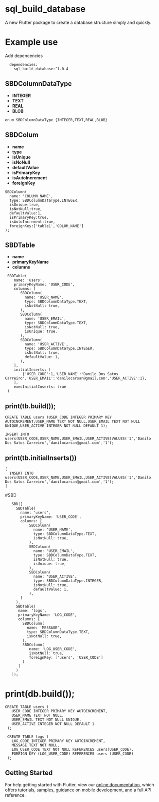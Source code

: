 # sql_build_database

A new Flutter package to create a database structure simply and quickly.


# Example use  

Add  depencencies
      
````
  dependencies:
    sql_build_database:^1.0.4
````

## SBDColumnDataType

  - **INTEGER** 
  - **TEXT** 
  - **REAL** 
  - **BLOB** 
````
enum SBDColumnDataType {INTEGER,TEXT,REAL,BLOB}

````

## SBDColum
  - **name**
  - **type**
  - **isUnique**
  - **isNoNull**
  - **defaultValue**
  - **isPrimaryKey**
  - **isAutoIncrement**
  - **foreignKey**

````
SBDColumn(   
  name: 'COLUMN_NAME',
  type: SBDColumnDataType.INTEGER,
  isUnique:true,
  isNotNull:true,
  defaultValue:1,
  isPrimaryKey:true,
  isAutoIncrement:true,
  foreignKey:['table1','COLUM_NAME']
);
````
## SBDTable
  - **name**
  - **primaryKeyName**
  - **columns**
````
 SBDTable(
    name: 'users',
    primaryKeyName: 'USER_CODE',
    columns: [
       SBDColumn(
         name: 'USER_NAME',
         type: SBDColumnDataType.TEXT,
         isNotNull: true,
       ),
       SBDColumn(
         name: 'USER_EMAIL',
         type: SBDColumnDataType.TEXT,
         isNotNull: true,
         isUnique: true,
       ),
       SBDColumn(
         name: 'USER_ACTIVE',
         type: SBDColumnDataType.INTEGER,
         isNotNull: true,
         defaultValue: 1,
       ),
    ],
    initialInserts: [
        {'USER_CODE':1,'USER_NAME':'Danilo Dos Satos Carreiro','USER_EMAIL':'danilocarsan@gmail.com','USER_ACTIVE':1},
    ],
    execInitialInserts: true
 )
````
## print(tb.build());
````
CREATE TABLE users (USER_CODE INTEGER PRIMARY KEY AUTOINCREMENT,USER_NAME TEXT NOT NULL,USER_EMAIL TEXT NOT NULL UNIQUE,USER_ACTIVE INTEGER NOT NULL DEFAULT 1);

INSERT INTO users(USER_CODE,USER_NAME,USER_EMAIL,USER_ACTIVE)VALUES('1','Danilo Dos Satos Carreiro','danilocarsan@gmail.com','1');
````

## print(tb.initialInserts())
`````
[
  INSERT INTO users(USER_CODE,USER_NAME,USER_EMAIL,USER_ACTIVE)VALUES('1','Danilo Dos Satos Carreiro','danilocarsan@gmail.com','1');
]
`````

#SBD
````
   SBD([
     SBDTable(
       name: 'users',
       primaryKeyName: 'USER_CODE',
       columns: [
           SBDColumn(
             name: 'USER_NAME',
             type: SBDColumnDataType.TEXT,
             isNotNull: true,
           ),
           SBDColumn(
             name: 'USER_EMAIL',
             type: SBDColumnDataType.TEXT,
             isNotNull: true,
             isUnique: true,
           ),
           SBDColumn(
             name: 'USER_ACTIVE',
             type: SBDColumnDataType.INTEGER,
             isNotNull: true,
             defaultValue: 1,
           ),
       ]
     ),
     SBDTable(
      name: 'logs',
      primaryKeyName: 'LOG_CODE',
      columns: [
        SBDColumn(
          name: 'MESSAGE',
          type: SBDColumnDataType.TEXT,
          isNotNull: true,
        ),
        SBDColumn(
           name: 'LOG_USER_CODE',
           isNotNull: true,
           foreignKey: ['users', 'USER_CODE']
        )
      ]
     )
   ]);
````
# print(db.build());

````
CREATE TABLE users (
   USER_CODE INTEGER PRIMARY KEY AUTOINCREMENT,
   USER_NAME TEXT NOT NULL,
   USER_EMAIL TEXT NOT NULL UNIQUE,
   USER_ACTIVE INTEGER NOT NULL DEFAULT 1
 );
 
 CREATE TABLE logs (
   LOG_CODE INTEGER PRIMARY KEY AUTOINCREMENT,
   MESSAGE TEXT NOT NULL,
   LOG_USER_CODE TEXT NOT NULL REFERENCES users(USER_CODE),
   FOREIGN KEY (LOG_USER_CODE) REFERENCES users (USER_CODE)
 );
````
## Getting Started

For help getting started with Flutter, view our 
[online documentation](https://flutter.dev/docs), which offers tutorials, 
samples, guidance on mobile development, and a full API reference.
